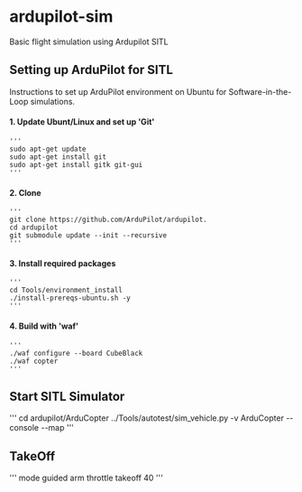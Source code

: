 # ardupilot-sim
Basic flight simulation using Ardupilot SITL


## Setting up ArduPilot for SITL

Instructions to set up ArduPilot environment on Ubuntu for Software-in-the-Loop simulations.

#### 1.  Update Ubunt/Linux and set up 'Git'
    '''
    sudo apt-get update
    sudo apt-get install git
    sudo apt-get install gitk git-gui
    '''

#### 2. Clone
    '''
    git clone https://github.com/ArduPilot/ardupilot.
    cd ardupilot
    git submodule update --init --recursive
    '''

#### 3.  Install required packages
    '''
    cd Tools/environment_install
    ./install-prereqs-ubuntu.sh -y
    '''

#### 4.  Build with 'waf'
    '''
    ./waf configure --board CubeBlack
    ./waf copter
    '''

## Start SITL Simulator

'''
cd ardupilot/ArduCopter
../Tools/autotest/sim_vehicle.py -v ArduCopter --console --map
'''

##  TakeOff

'''
mode guided
arm throttle
takeoff 40
'''
